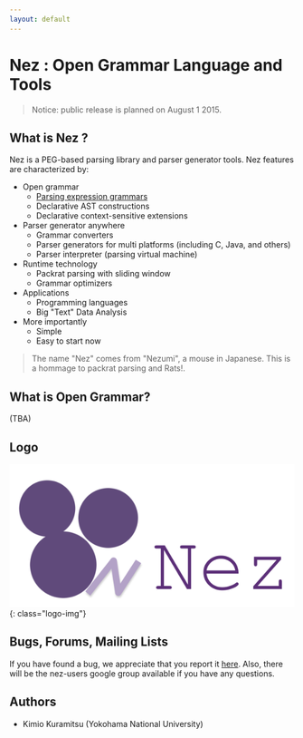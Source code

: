 ```yaml
---
layout: default
---
```


# Nez : Open Grammar Language and Tools

> Notice: public release is planned on August 1 2015.

## What is Nez ?

Nez is a PEG-based parsing library and parser generator tools. Nez features are characterized by:

* Open grammar
  * [Parsing expression grammars](https://en.wikipedia.org/wiki/Parsing_expression_grammar)
  * Declarative AST constructions
  * Declarative context-sensitive extensions
* Parser generator anywhere
  * Grammar converters
  * Parser generators for multi platforms (including C, Java, and others)
  * Parser interpreter (parsing virtual machine)
* Runtime technology
  * Packrat parsing with sliding window
  * Grammar optimizers
* Applications
  * Programming languages
  * Big "Text" Data Analysis
* More importantly
  * Simple
  * Easy to start now

> The name "Nez" comes from "Nezumi", a mouse in Japanese. This is a hommage to packrat parsing and Rats!.

## What is Open Grammar?

(TBA)

## Logo

![logo](image/nez_logo.png){: class="logo-img"}

## Bugs, Forums, Mailing Lists

If you have found a bug, we appreciate that you report it [here](https://github.com/nez-peg/nez/issues).
Also, there will be the nez-users google group available if you have any questions.

## Authors

* Kimio Kuramitsu (Yokohama National University)
